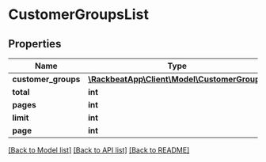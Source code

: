 # CustomerGroupsList

## Properties
Name | Type | Description | Notes
------------ | ------------- | ------------- | -------------
**customer_groups** | [**\RackbeatApp\Client\Model\CustomerGroup[]**](CustomerGroup.md) |  | [optional] 
**total** | **int** |  | [optional] 
**pages** | **int** |  | [optional] 
**limit** | **int** |  | [optional] 
**page** | **int** |  | [optional] 

[[Back to Model list]](../README.md#documentation-for-models) [[Back to API list]](../README.md#documentation-for-api-endpoints) [[Back to README]](../README.md)


